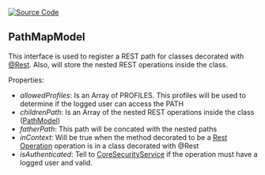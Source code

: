 [![Source Code](https://img.shields.io/badge/Source%20Code-black?logo=TypeScript&style=for-the-badge)](src/main/core/shared/model/path-map.model.ts)

## PathMapModel

This interface is used to register a REST path for classes decorated with [@Rest](documentation/the-way/core/decorator/core-decorators.md#rest).
Also, will store the nested REST operations inside the class.

Properties:

- *allowedProfiles*: Is an Array of PROFILES. This profiles will be used to determine if the logged user can access the PATH
- *childrenPath*: Is an Array of the nested REST operations inside the class ([PathModel](path-model.md))
- *fatherPath*: This path will be concated with the nested paths
- *inContext*: Will be true when the method decorated to be a [Rest Operation](documentation/the-way/core/decorator/rest-decorators.md) operation is in a class decorated with @Rest
- *isAuthenticated*: Tell to [CoreSecurityService](documentation/the-way/core/service/core-security-service.md) if the operation must have a logged user and valid.
